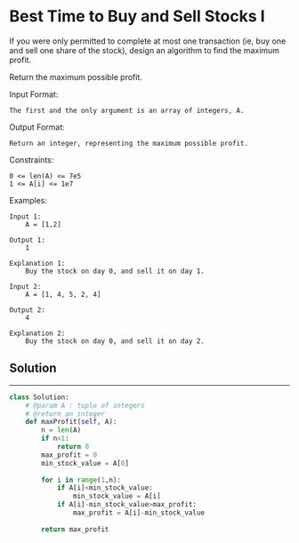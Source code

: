 <h1>Best Time to Buy and Sell Stocks I</h1>

<p>
If you were only permitted to complete at most one transaction (ie, buy one and sell one share of the stock), design an algorithm to find the maximum profit.

Return the maximum possible profit.

Input Format:

    The first and the only argument is an array of integers, A.
Output Format:

    Return an integer, representing the maximum possible profit.
Constraints:

    0 <= len(A) <= 7e5
    1 <= A[i] <= 1e7
Examples:

    Input 1:
        A = [1,2]

    Output 1:
        1
        
    Explanation 1:
        Buy the stock on day 0, and sell it on day 1.

    Input 2:
        A = [1, 4, 5, 2, 4]

    Output 2:
        4

    Explanation 2:
        Buy the stock on day 0, and sell it on day 2.

<h2>Solution</h2>

***

```python
class Solution:
    # @param A : tuple of integers
    # @return an integer
    def maxProfit(self, A):
        n = len(A)
        if n<1:
            return 0
        max_profit = 0
        min_stock_value = A[0]
        
        for i in range(1,n):
            if A[i]<min_stock_value:
                min_stock_value = A[i]
            if A[i]-min_stock_value>max_profit:
                max_profit = A[i]-min_stock_value
                
        return max_profit
```
